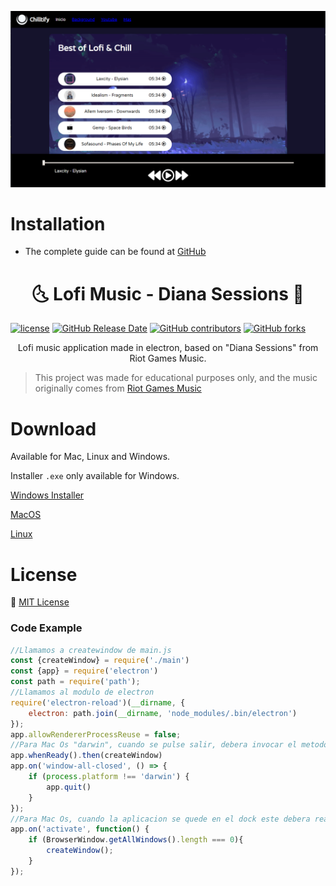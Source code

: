 ![Captura](https://raw.githubusercontent.com/LwnaDev/Chilltify/main/Screenshots/Index.png)

# Installation
* The complete guide can be found at [GitHub](https://github.com/LwnaDev/Chilltify)

<h1 align="center">🌜 Lofi Music - Diana Sessions 🌛</h1>

[![license](https://img.shields.io/github/license/KillahPotatoes/KP-Liberation.svg)](/LICENSE)
[![GitHub Release Date](https://img.shields.io/github/release-date/KillahPotatoes/KP-Liberation.svg)](https://github.com/LwnaDev/Chilltify/releases)
[![GitHub contributors](https://img.shields.io/github/contributors/KillahPotatoes/KP-Liberation)](https://github.com/LwnaDev/Chilltify/contributors)
[![GitHub forks](https://img.shields.io/github/forks/KillahPotatoes/KP-Liberation)](https://github.com/LwnaDev/Chilltify/network)

<p align="center">
  Lofi music application made in electron, based on "Diana Sessions" from Riot Games Music.

> This project was made for educational purposes only, and the music originally comes from [Riot Games Music](https://www.youtube.com/c/riotgamesmusic)


# Download
Available for Mac, Linux and Windows.

Installer `.exe` only available for Windows.

[Windows Installer](https://drive.google.com/uc?export=download&confirm=01yo&id=1jaOdnnbRDlwPOBI3_pnWF0P0E6ASZKUS)

[MacOS](https://drive.google.com/drive/folders/1LOYV_qe18X_R_i_79w7tK7rw661Jzd10?usp=sharing)

[Linux](https://drive.google.com/drive/folders/1_6AQhmQ0W0Uni2w_MwGZR6uMiy_oZVb7?usp=sharing)

# License
💜 [MIT License](https://github.com/LwnaDev/Chilltify/blob/main/LICENSE)

### Code Example

```javascript
//Llamamos a createwindow de main.js
const {createWindow} = require('./main')
const {app} = require('electron')
const path = require('path');
//Llamamos al modulo de electron
require('electron-reload')(__dirname, {
    electron: path.join(__dirname, 'node_modules/.bin/electron')
});
app.allowRendererProcessReuse = false;
//Para Mac Os "darwin", cuando se pulse salir, debera invocar el metodo quit del objeto app 
app.whenReady().then(createWindow)
app.on('window-all-closed', () => {
    if (process.platform !== 'darwin') {  
        app.quit()
    }
});
//Para Mac Os, cuando la aplicacion se quede en el dock este debera reactivarse con el evento activate
app.on('activate', function() {
    if (BrowserWindow.getAllWindows().length === 0){
        createWindow();
    }
});
```